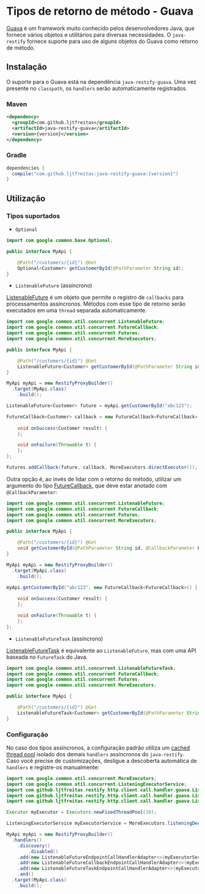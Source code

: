 # Tipos de retorno de método - Guava

[Guava](https://github.com/google/guava/wiki) é um framework muito conhecido pelos desenvolvedores Java, que fornece vários objetos e utilitários para diversas necessidades. O `java-restify` fornece suporte para uso de alguns objetos do Guava como retorno de método.

## Instalação

O suporte para o Guava está na dependência `java-restify-guava`. Uma vez presente no `classpath`, os `handlers` serão automaticamente registrados.

### Maven

```xml
<dependency>
  <groupId>com.github.ljtfreitas</groupId>
  <artifactId>java-restify-guava</artifactId>
  <version>{version}</version>
</dependency>
```

### Gradle

```groovy
dependencies {
  compile("com.github.ljtfreitas:java-restify-guava:{version}")
}
```

## Utilização

### Tipos suportados

* `Optional`

```java
import com.google.common.base.Optional;

public interface MyApi {

    @Path("/customers/{id}") @Get
    Optional<Customer> getCustomerById(@PathParameter String id);
}
```

* `ListenableFuture` (assíncrono)

[ListenableFuture](https://github.com/google/guava/wiki/ListenableFutureExplained) é um objeto que permite o registro de `callbacks` para processamentos assíncronos. Métodos com esse tipo de retorno serão executados em uma `thread` separada automaticamente.

```java
import com.google.common.util.concurrent.ListenableFuture;
import com.google.common.util.concurrent.FutureCallback;
import com.google.common.util.concurrent.Futures;
import com.google.common.util.concurrent.MoreExecutors;

public interface MyApi {

    @Path("/customers/{id}") @Get
    ListenableFuture<Customer> getCustomerById(@PathParameter String id);
}

MyApi myApi = new RestifyProxyBuilder()
  .target(MyApi.class)
    .build();

ListenableFuture<Customer> future = myApi.getCustomerById("abc123");

FutureCallback<Customer> callback = new FutureCallback<FutureCallback>() {
    
    void onSuccess(Customer result) {
    };

    void onFailure(Throwable t) {
    };
};

Futures.addCallback(future, callback, MoreExecutors.directExecutor());
```

Outra opção é, ao invés de lidar com o retorno do método, utilizar um argumento do tipo [FutureCallback](https://google.github.io/guava/releases/snapshot/api/docs/com/google/common/util/concurrent/FutureCallback.html), que deve estar anotado com `@CallbackParameter`:

```java
import com.google.common.util.concurrent.ListenableFuture;
import com.google.common.util.concurrent.FutureCallback;
import com.google.common.util.concurrent.Futures;
import com.google.common.util.concurrent.MoreExecutors;

public interface MyApi {

    @Path("/customers/{id}") @Get
    void getCustomerById(@PathParameter String id, @CallbackParameter FutureCallback<Customer> callback);
}

MyApi myApi = new RestifyProxyBuilder()
  .target(MyApi.class)
    .build();

myApi.getCustomerById("abc123", new FutureCallback<FutureCallback>() {
    
    void onSuccess(Customer result) {
    };

    void onFailure(Throwable t) {
    };
};
```

* `ListenableFutureTask` (assíncrono)

[ListenableFutureTask](https://google.github.io/guava/releases/snapshot/api/docs/com/google/common/util/concurrent/ListenableFutureTask.html) é equivalente ao `ListenableFuture`, mas com uma API baseada no `FutureTask` do Java.

```java
import com.google.common.util.concurrent.ListenableFutureTask;
import com.google.common.util.concurrent.FutureCallback;
import com.google.common.util.concurrent.Futures;
import com.google.common.util.concurrent.MoreExecutors;

public interface MyApi {

    @Path("/customers/{id}") @Get
    ListenableFutureTask<Customer> getCustomerById(@PathParameter String id);
}
```

### Configuração

No caso dos tipos assíncronos, a configuração padrão utiliza um [cached thread pool](https://docs.oracle.com/javase/8/docs/api/java/util/concurrent/Executors.html#newCachedThreadPool-java.util.concurrent.ThreadFactory-) isolado dos demais `handlers` assíncronos do `java-restify`. Caso você precise de customizações, desligue a descoberta automática de `handlers` e registre-os manualmente:

```java
import com.google.common.util.concurrent.MoreExecutors;
import com.google.common.util.concurrent.ListeningExecutorService;
import com.github.ljtfreitas.restify.http.client.call.handler.guava.ListenableFutureEndpointCallHandlerAdapter;
import com.github.ljtfreitas.restify.http.client.call.handler.guava.ListenableFutureCallbackEndpointCallHandlerAdapter;
import com.github.ljtfreitas.restify.http.client.call.handler.guava.ListenableFutureTaskEndpointCallHandlerAdapter;

Executor myExecutor = Executors.newFixedThreadPool(10);

ListeningExecutorService myExecutorService = MoreExecutors.listeningDecorator(myExecutor);

MyApi myApi = new RestifyProxyBuilder()
  .handlers()
    .discovery()
        .disabled()
    .add(new ListenableFutureEndpointCallHandlerAdapter<>(myExecutorService))
    .add(new ListenableFutureCallbackEndpointCallHandlerAdapter<>(myExecutorService))
    .add(new ListenableFutureTaskEndpointCallHandlerAdapter<>(myExecutorService))
    .and()
  .target(MyApi.class)
    .build();
```